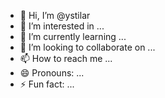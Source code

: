 - 👋 Hi, I’m @ystilar
- 👀 I’m interested in ...
- 🌱 I’m currently learning ...
- 💞️ I’m looking to collaborate on ...
- 📫 How to reach me ...
- 😄 Pronouns: ...
- ⚡ Fun fact: ...

<!---
ystilar/ystilar is a ✨ special ✨ repository because its `README.md` (this file) appears on your GitHub profile.
You can click the Preview link to take a look at your changes.
--->

